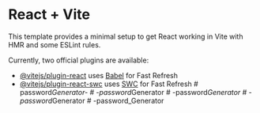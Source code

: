 # React + Vite

This template provides a minimal setup to get React working in Vite with HMR and some ESLint rules.

Currently, two official plugins are available:

- [@vitejs/plugin-react](https://github.com/vitejs/vite-plugin-react/blob/main/packages/plugin-react/README.md) uses [Babel](https://babeljs.io/) for Fast Refresh
- [@vitejs/plugin-react-swc](https://github.com/vitejs/vite-plugin-react-swc) uses [SWC](https://swc.rs/) for Fast Refresh
#   p a s s w o r d _ G e n e r a t o r -  
 #   - p a s s w o r d _ G e n e r a t o r  
 #   - p a s s w o r d _ G e n e r a t o r  
 #   - p a s s w o r d _ G e n e r a t o r  
 #   - p a s s w o r d _ G e n e r a t o r  
 